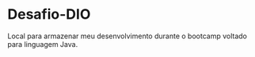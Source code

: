 # Desafio-DIO
Local para armazenar meu desenvolvimento durante o bootcamp voltado para linguagem Java.
